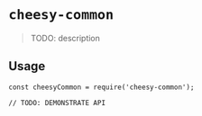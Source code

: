 # `cheesy-common`

> TODO: description

## Usage

```
const cheesyCommon = require('cheesy-common');

// TODO: DEMONSTRATE API
```
